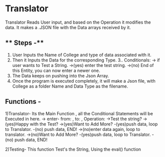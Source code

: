 # Translator #

Translator Reads User input, and based on the Operation it modifies the data.
It makes a .JSON file with the Data arrays received by it.

## ** Steps -** ##

1. User Inputs the Name of College and type of data associated with it.
2. Then it Inputs the Data for the corresponding Type.
3.. Conditionals:
    -> if user wants to Test a String.
      ->(yes) enter the test string.
      ->(no) End of this Entity, you can now enter a newer one.
4. The Data keeps on pushing into the Json Array.
5. Once the program is executed completely, it will make a Json file, with College as a folder Name and Data Type as the filename.
         
## **Functions -** ##
1)Translator-
Its the Main Function , all the Conditional Statements will be Executed in here.
-> enter- from: , to: , Operation:
->Test the string?
      ->(yes)Happy with the Test?
               ->(yes)Want to Add More?
                      -(yes)push data, loop to Translator.
                      -(no) push data, END!
               ->(no)enter data again, loop to translator.
      ->(no)Want to Add More?
               -(yes)push data, loop to Translator.
               -(no) push data, END!

2)Testing-
This function Test's the String, Using the eval() function
